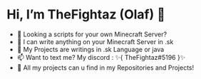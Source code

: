 #  Hi, I’m TheFightaz (Olaf) 👋
- 👀 Looking a scripts for your own Minecraft Server?
- 🌱 I can write anything on your Minecraft Server in .sk
- 🧬 My Projects are writings in .sk Language or java
- 📫 Want to text me? My discord : ✨{ TheFightaz#5196 }✨
- 🧨 All my projects can u find in my Repositories and Projects!
<!---
--->
